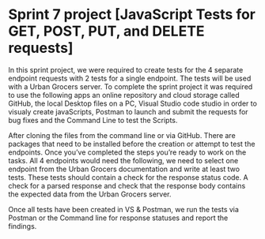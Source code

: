 # Sprint 7 project [JavaScript Tests for GET, POST, PUT, and DELETE requests]

In this sprint project, we were required to create tests for the 4 separate endpoint requests with 2 tests for a single endpoint. The tests will be used with a Urban Grocers server. To complete the sprint project it was required to use the following apps an online repository and cloud storage called GitHub, the local Desktop files on a PC, Visual Studio code studio in order to visualy create javaScripts, Postman to launch and submit the requests for bug fixes and the Command Line to test the Scripts.

After cloning the files from the command line or via GitHub. There are packages that need to be installed before the creation or attempt to test the endpoints. Once you’ve completed the steps you’re ready to work on the tasks. All 4 endpoints would need the following, we need to select one endpoint from the Urban Grocers documentation and write at least two tests. These tests should contain a check for the response status code. A check for a parsed response and check that the response body contains the expected data from the Urban Grocers server.

Once all tests have been created in VS & Postman, we run the tests via Postman or the Command line for response statuses and report the findings.




